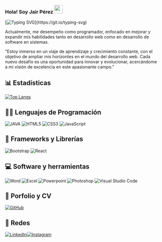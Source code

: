 ### Hola! Soy Jair Pérez <img src="https://media.giphy.com/media/hvRJCLFzcasrR4ia7z/giphy.gif" width="28">

[![Typing SVG](https://readme-typing-svg.demolab.com?font=Roboto+Mono&pause=1000&color=ff1717&center=verdadero&vCenter=verdadero&width=600&lines=En+la+ruta+de+ser+un+desarrollador+full+stack.)](https://git.io/typing-svg)

Actualmente, me desempeño como programador, enfocado en mejorar y expandir mis habilidades tanto en desarrollo web como en desarrollo de software en sistemas. 

"Estoy inmerso en un viaje de aprendizaje y crecimiento constante, con el objetivo de ampliar mis horizontes en el mundo del desarrollo web. Cada nuevo desafío es una oportunidad para innovar y evolucionar, acercándome a mi visión de excelencia en este apasionante campo."


## 📊 Estadísticas
[![Top Langs](https://github-readme-stats.vercel.app/api/top-langs/?username=j4ir192000&layout=compact&theme=tokyonight)](https://github.com/anuraghazra/github-readme-stats)

## 👩‍💻 Lenguajes de Programación

<p>
<img alt="JAVA" src="https://img.shields.io/badge/java-%23ED8B00.svg?style=for-the-badge&logo=openjdk&logoColor=white"></a>
<img alt="HTML5" src="https://img.shields.io/badge/html5-%23E34F26.svg?style=for-the-badge&logo=html5&logoColor=white"></a>
<img alt="CSS3" src="https://img.shields.io/badge/css3-%231572B6.svg?style=for-the-badge&logo=css3&logoColor=white"></a>
<img alt="JavaScript" src="https://img.shields.io/badge/javascript-%23323330.svg?style=for-the-badge&logo=javascript&logoColor=%23F7DF1E"></a>
</p>

## 🧰 Frameworks y Librerías

<p>
<img alt="Bootstrap" src="https://img.shields.io/badge/bootstrap-%23563D7C.svg?style=for-the-badge&logo=bootstrap&logoColor=white"></a>
<img alt="React" src="https://img.shields.io/badge/react-%2320232a.svg?style=for-the-badge&logo=react&logoColor=%2361DAFB"></a> 
</p>

## 💻 Software y herramientas

<p>
<img alt="Word" src="https://img.shields.io/badge/Microsoft_Word-2B579A?style=for-the-badge&logo=microsoft-word&logoColor=white"></a>
<img alt="Excel" src="https://img.shields.io/badge/Microsoft_Excel-217346?style=for-the-badge&logo=microsoft-excel&logoColor=white"></a>
<img alt="Powerpoint" src="https://img.shields.io/badge/Microsoft_Office-D83B01?style=for-the-badge&logo=microsoft-office&logoColor=white"></a>
<img alt="Photoshop" src="https://img.shields.io/badge/adobe%20photoshop-%2331A8FF.svg?style=for-the-badge&logo=adobe%20photoshop&logoColor=white"></a>
<img alt="Visual Studio Code" src="https://img.shields.io/badge/Visual%20Studio%20Code-0078d7.svg?style=for-the-badge&logo=visual-studio-code&logoColor=white"></a>   
</p>

## 💼 Porfolio y CV

<p>
<a href=""><img alt="GitHub" src="https://img.shields.io/badge/github-%23121011.svg?style=for-the-badge&logo=github&logoColor=white"></a></a>
</p>

## 💬 Redes

<p>
<a href="https://www.linkedin.com/in/oscar-jair-perez-lopez-348944215/"><img alt="LinkedIn" src="https://img.shields.io/badge/linkedin-%230077B5.svg?style=for-the-badge&logo=linkedin&logoColor=white"><a href="https://www.instagram.com/jair192000/"><img alt="Instagram" src="https://img.shields.io/badge/Instagram-%23E4405F.svg?style=for-the-badge&logo=Instagram&logoColor=white"></a>
</p>

<!--
**J4IR192000/J4IR192000** is a ✨ _special_ ✨ repository because its `README.md` (this file) appears on your GitHub profile.

Here are some ideas to get you started:

- 🔭 I’m currently working on ...
- 🌱 I’m currently learning ...
- 👯 I’m looking to collaborate on ...
- 🤔 I’m looking for help with ...
- 💬 Ask me about ...
- 📫 How to reach me: ...
- 😄 Pronouns: ...
- ⚡ Fun fact: ...
-->
